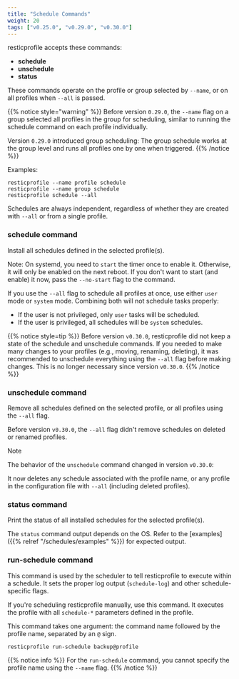 ```yaml
---
title: "Schedule Commands"
weight: 20
tags: ["v0.25.0", "v0.29.0", "v0.30.0"]
---
```



resticprofile accepts these commands:
- **schedule**
- **unschedule**
- **status**

These commands operate on the profile or group selected by `--name`, or on all profiles when `--all` is passed.

{{% notice style="warning" %}}
Before version `0.29.0`, the `--name` flag on a group selected all profiles in the group for scheduling, similar to running the schedule command on each profile individually.

Version `0.29.0` introduced group scheduling: The group schedule works at the group level and runs all profiles one by one when triggered.
{{% /notice %}}


Examples:
```shell
resticprofile --name profile schedule 
resticprofile --name group schedule 
resticprofile schedule --all 
```

Schedules are always independent, regardless of whether they are created with `--all` or from a single profile.

### schedule command

Install all schedules defined in the selected profile(s).

Note: On systemd, you need to `start` the timer once to enable it. Otherwise, it will only be enabled on the next reboot. If you don't want to start (and enable) it now, pass the `--no-start` flag to the command.

If you use the `--all` flag to schedule all profiles at once, use either `user` mode or `system` mode. Combining both will not schedule tasks properly:
- If the user is not privileged, only `user` tasks will be scheduled.
- If the user is privileged, all schedules will be `system` schedules.

{{% notice style=tip %}}
Before version `v0.30.0`, resticprofile did not keep a state of the schedule and unschedule commands. If you needed to make many changes to your profiles (e.g., moving, renaming, deleting), it was recommended to unschedule everything using the `--all` flag before making changes. This is no longer necessary since version `v0.30.0`.
{{% /notice %}}

### unschedule command

Remove all schedules defined on the selected profile, or all profiles using the `--all` flag.

Before version `v0.30.0`, the `--all` flag didn't remove schedules on deleted or renamed profiles.

> [!NOTE]
> The behavior of the `unschedule` command changed in version `v0.30.0`:
>
> It now deletes any schedule associated with the profile name, or any profile in the configuration file with `--all` (including deleted profiles).

### status command

Print the status of all installed schedules for the selected profile(s).

The `status` command output depends on the OS. Refer to the [examples]({{% relref "/schedules/examples" %}}) for expected output.

### run-schedule command


This command is used by the scheduler to tell resticprofile to execute within a schedule. It sets the proper log output (`schedule-log`) and other schedule-specific flags.

If you're scheduling resticprofile manually, use this command. It executes the profile with all `schedule-*` parameters defined in the profile.

This command takes one argument: the command name followed by the profile name, separated by an `@` sign.

```shell
resticprofile run-schedule backup@profile
```

{{% notice info %}}
For the `run-schedule` command, you cannot specify the profile name using the `--name` flag.
{{% /notice %}}